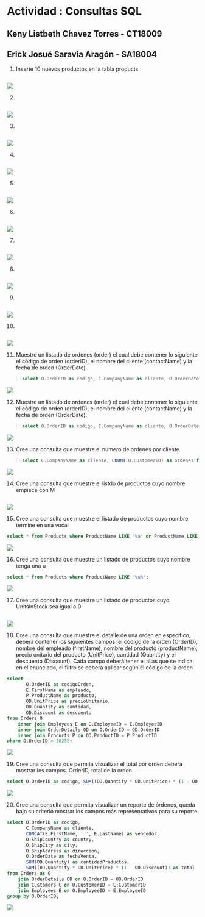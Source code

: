 # Actividad : Consultas SQL
## Keny Listbeth Chavez Torres - CT18009
## Erick Josué Saravia Aragón - SA18004
1. Inserte 10 nuevos productos en la tabla products
> ```sql
>
>```
![](images/query_11.png)

2. 
> ```sql
>
> ```
![](images/query_11.png)

3. 
> ```sql
>
> ```
![](images/query_11.png)

4. 
> ```sql
>
> ```
![](images/query_11.png)

5. 
> ```sql
>
> ```
![](images/query_11.png)

6. 
> ```sql
>
> ```
![](images/query_11.png)

7. 
> ```sql
>
> ```
![](images/query_11.png)

8. 
> ```sql
>
> ```
![](images/query_11.png)

9. 
> ```sql
>
> ```
![](images/query_11.png)

10. 
> ```sql
>
> ```
![](images/query_11.png)

11. Muestre un listado de ordenes (order) el cual debe contener lo siguiente el código
de orden (orderID), el nombre del cliente (contactName) y la fecha de orden
(OrderDate)

> ```sql
>select O.OrderID as codigo, C.CompanyName as cliente, O.OrderDate as fechaCompra from Orders as O inner join Customers C on O.CustomerID = C.CustomerID;
> ```

![](images/query_11.png)

12. Muestre un listado de ordenes (order) el cual debe contener lo siguiente el código
de orden (orderID), el nombre del cliente (contactName) y la fecha de orden
(OrderDate).

> ```sql
>select O.OrderID as codigo, C.CompanyName as cliente, O.OrderDate as fechaCompra from Orders as O inner join Customers C on O.CustomerID = C.CustomerID;
> ```

![](images/query_11.png)

13. Cree una consulta que muestre el numero de ordenes por cliente

> ```sql
> select C.CompanyName as cliente, COUNT(O.CustomerID) as ordenes from Orders as O inner join Customers C on O.CustomerID = C.CustomerID group by O.CustomerID;
> ```

![](images/query_13.png)

14. Cree una consulta que muestre el listdo de productos cuyo nombre empiece con M

> ```sql
>
> ```

![](images/query_14.png)

15. Cree una consulta que muestre el listado de productos cuyo nombre termine en una
vocal

 ```sql
 select * from Products where ProductName LIKE '%a' or ProductName LIKE '%e' or ProductName LIKE '%i' or ProductName LIKE '%o' or ProductName LIKE '%u';
 ```

![](images/query_15.png)

16. Cree una consulta que muestre un listado de productos cuyo nombre tenga una u

```sql
select * from Products where ProductName LIKE '%u%';
```

![](images/query_16.png)

17. Cree una consulta que muestre un listado de productos cuyo UnitsInStock sea igual
a 0

```sql

```

![](images/query_17.png)

18. Cree una consulta que muestre el detalle de una orden en específico, deberá
contener los siguientes campos: el código de la orden (OrderID), nombre del
empleado (firstName), nombre del producto (productName), precio unitario del
producto (UnitPrice), cantidad (Quantity) y el descuento (Discount). Cada campo
deberá tener el alias que se indica en el enunciado, el filtro se deberá aplicar según
él código de la orden 

```sql
select
       O.OrderID as codigoOrden,
       E.FirstName as empleado,
       P.ProductName as producto,
       OD.UnitPrice as precioUnitario,
       OD.Quantity as cantidad,
       OD.Discount as descuento
from Orders O
    inner join Employees E on O.EmployeeID = E.EmployeeID
    inner join OrderDetails OD on O.OrderID = OD.OrderID
    inner join Products P on OD.ProductID = P.ProductID
where O.OrderID = 10258;
```

![](images/query_18.png)

19. Cree una consulta que permita visualizar el total por orden deberá mostrar los
campos. OrderID, total de la orden

```sql
select O.OrderID as codigo, SUM((OD.Quantity * OD.UnitPrice) * (1 - OD.Discount)) as total from Orders as O join OrderDetails OD on O.OrderID = OD.OrderID group by O.OrderID;
```

![](images/query_19.png)

20. Cree una consulta que permita visualizar un reporte de órdenes, queda bajo su
criterio mostrar los campos más representativos para su reporte

```sql
select O.OrderID as codigo,
       C.CompanyName as cliente,
       CONCAT(E.FirstName, ' ', E.LastName) as vendedor,
       O.ShipCountry as country,
       O.ShipCity as city,
       O.ShipAddress as direccion,
       O.OrderDate as fechaVenta,
       SUM(OD.Quantity) as cantidadProductos,
       SUM((OD.Quantity * OD.UnitPrice) * (1 - OD.Discount)) as total
from Orders as O
    join OrderDetails OD on O.OrderID = OD.OrderID
    join Customers C on O.CustomerID = C.CustomerID
    join Employees E on O.EmployeeID = E.EmployeeID
group by O.OrderID;
```

![](images/query_20.png)